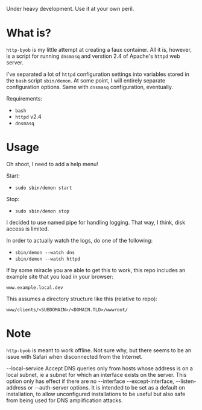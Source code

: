 Under heavy development. Use it at your own peril.

What is?
===
`http-byob` is my little attempt at creating a faux container. All it is, however, is a script for running `dnsmasq` and verstion 2.4 of Apache's `httpd` web server.

I've separated a lot of `httpd` configuration settings into variables stored in the `bash` script `sbin/demon`. At some point, I will entirely separate configuration options. Same with `dnsmasq` configuration, eventually.


Requirements:
* `bash`
* `httpd` v2.4
* `dnsmasq`


Usage
===
Oh shoot, I need to add a help menu!

Start:
* `sudo sbin/demon start`

Stop:
* `sudo sbin/demon stop`

I decided to use named pipe for handling logging. That way, I think, disk access is limited.

In order to actually watch the logs, do one of the following:
* `sbin/demon --watch dns`
* `sbin/demon --watch httpd`


If by some miracle you are able to get this to work, this repo includes an example site that you load in your browser:

`www.example.local.dev`


This assumes a directory structure like this (relative to repo):

`www/clients/<SUBDOMAIN>/<DOMAIN.TLD>/wwwroot/`





Note
===
`http-byob` is meant to work offline. Not sure why, but there seems to be an issue with Safari when disconnected from the Internet.



--local-service
Accept DNS queries only from hosts whose address is on a local subnet, ie a subnet for which an interface exists on the server. This option only has effect if there are no --interface --except-interface, --listen-address or --auth-server options. It is intended to be set as a default on installation, to allow unconfigured installations to be useful but also safe from being used for DNS amplification attacks.
